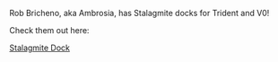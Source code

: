 Rob Bricheno, aka Ambrosia, has Stalagmite docks for Trident and V0!

Check them out here:

[Stalagmite Dock](https://github.com/rbricheno/stalagmite_dock)